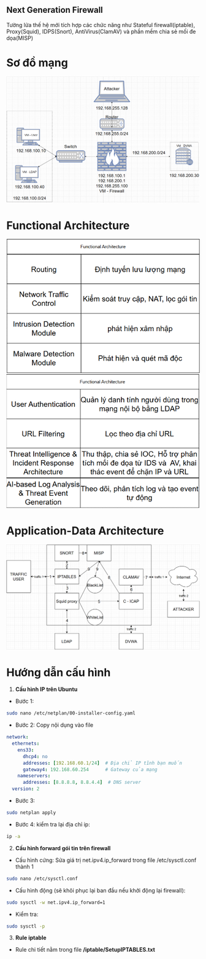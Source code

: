 ## Next Generation Firewall
Tường lửa thế hệ mới tích hợp các chức năng như Stateful firewall(iptable), Proxy(Squid), IDPS(Snort), AntiVirus(ClamAV) và phần mềm chia sẻ mối đe dọa(MISP)

# Sơ đồ mạng
![Sơ đồ mạng](https://github.com/LeTrieuPhu/NGFW-iptable-squid-snort-clamav-MISP/blob/main/report/Tong%20quan.png)

# Functional Architecture
![Functional Architecture 1](https://github.com/LeTrieuPhu/NGFW-iptable-squid-snort-clamav-MISP/blob/main/report/Functional%20Architecture%201.png)
![Functional Architecture 2](https://github.com/LeTrieuPhu/NGFW-iptable-squid-snort-clamav-MISP/blob/main/report/Functional%20Architecture%202.png)

# Application-Data Architecture
![Application-Data Architecture](https://github.com/LeTrieuPhu/NGFW-iptable-squid-snort-clamav-MISP/blob/main/report/Application-Data%20Architecture.png)

# Hướng dẫn cấu hình
1. **Cấu hình IP trên Ubuntu**
- Bước 1:
```bash
sudo nano /etc/netplan/00-installer-config.yaml
```
- Bước 2: Copy nội dụng vào file
```yaml
network:
  ethernets:
    ens33:
      dhcp4: no
      addresses: [192.168.60.1/24]  # Địa chỉ IP tĩnh bạn muốn
      gateway4: 192.168.60.254      # Gateway của mạng
    nameservers:
      addresses: [8.8.8.8, 8.8.4.4]  # DNS server
  version: 2
```
- Bước 3:
```bash
sudo netplan apply
```
- Bước 4: kiểm tra lại địa chỉ ip:
```bash
ip -a
```
2. **Cấu hình forward gói tin trên firewall**
- Cấu hình cứng: Sửa giá trị net.ipv4.ip_forward trong file /etc/sysctl.conf thành 1
```bash
sudo nano /etc/sysctl.conf
```
- Cấu hình động (sẽ khôi phục lại ban đầu nếu khởi động lại firewall):
```bash
sudo sysctl -w net.ipv4.ip_forward=1
```
- Kiểm tra:
```bash
sudo sysctl -p
```
3. **Rule iptable**
- Rule chi tiết nằm trong file **/iptable/SetupIPTABLES.txt**
